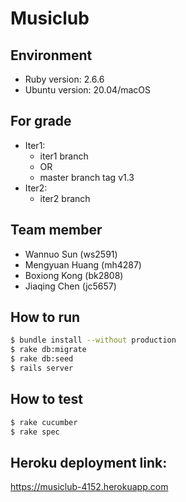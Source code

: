 # Musiclub

## Environment
- Ruby version: 2.6.6
- Ubuntu version: 20.04/macOS

## For grade
- Iter1:
  - iter1 branch
  - OR
  - master branch tag v1.3
- Iter2:
  - iter2 branch


## Team member
- Wannuo Sun (ws2591)
- Mengyuan Huang (mh4287)
- Boxiong Kong (bk2808)
- Jiaqing Chen (jc5657)

## How to run
```bash
$ bundle install --without production
$ rake db:migrate
$ rake db:seed
$ rails server
```

## How to test
```bash
$ rake cucumber
$ rake spec
```
## Heroku deployment link:
https://musiclub-4152.herokuapp.com
